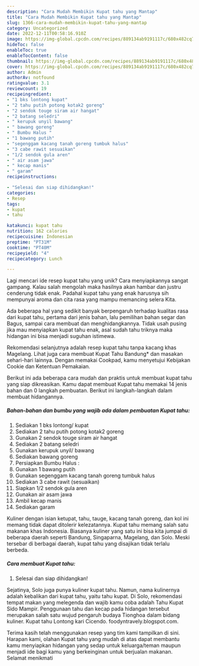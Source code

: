 ```yaml
---
description: "Cara Mudah Membikin Kupat tahu yang Mantap"
title: "Cara Mudah Membikin Kupat tahu yang Mantap"
slug: 1366-cara-mudah-membikin-kupat-tahu-yang-mantap
category: Uncategorized
date: 2022-12-11T00:58:16.910Z
image: https://img-global.cpcdn.com/recipes/889134ab9191117c/680x482cq70/kupat-tahu-foto-resep-utama.jpg
hideToc: false
enableToc: true
enableTocContent: false
thumbnail: https://img-global.cpcdn.com/recipes/889134ab9191117c/680x482cq70/kupat-tahu-foto-resep-utama.jpg
cover: https://img-global.cpcdn.com/recipes/889134ab9191117c/680x482cq70/kupat-tahu-foto-resep-utama.jpg
author: Admin
authorAv: notfound
ratingvalue: 3.1
reviewcount: 19
recipeingredient:
- "1 bks lontong kupat"
- "2 tahu putih potong kotak2 goreng"
- "2 sendok touge siram air hangat"
- "2 batang seledri"
- " kerupuk unyil bawang"
- " bawang goreng"
- " Bumbu Halus "
- "1 bawang putih"
- "segenggam kacang tanah goreng tumbuk halus"
- "3 cabe rawit sesuaikan"
- "1/2 sendok gula aren"
- " air asam jawa"
- " kecap manis"
- " garam"
recipeinstructions:

- "Selesai dan siap dihidangkan!"
categories:
- Resep
tags:
- kupat
- tahu

katakunci: kupat tahu 
nutrition: 162 calories
recipecuisine: Indonesian
preptime: "PT31M"
cooktime: "PT40M"
recipeyield: "4"
recipecategory: Lunch

---
```





Lagi mencari ide resep kupat tahu yang unik? Cara menyiapkannya sangat gampang. Kalau salah mengolah maka hasilnya akan hambar dan justru cenderung tidak enak. Padahal kupat tahu yang enak harusnya sih mempunyai aroma dan cita rasa yang mampu memancing selera Kita.





Ada beberapa hal yang sedikit banyak berpengaruh terhadap kualitas rasa dari kupat tahu, pertama dari jenis bahan, lalu pemilihan bahan segar dan Bagus, sampai cara membuat dan menghidangkannya. Tidak usah pusing jika mau menyiapkan kupat tahu enak,      asal sudah tahu triknya maka hidangan ini bisa menjadi suguhan istimewa.














Rekomendasi selanjutnya adalah resep kupat tahu tanpa kacang khas Magelang. Lihat juga cara membuat Kupat Tahu Bandung* dan masakan sehari-hari lainnya. Dengan memakai Cookpad, kamu menyetujui Kebijakan Cookie dan Ketentuan Pemakaian.






Berikut ini ada beberapa cara mudah dan praktis untuk membuat kupat tahu yang siap dikreasikan. Kamu dapat membuat Kupat tahu memakai 14 jenis bahan dan 0 langkah pembuatan. Berikut ini langkah-langkah dalam membuat hidangannya.

<!--inarticleads1-->

##### Bahan-bahan dan bumbu yang wajib ada dalam pembuatan Kupat tahu:

1. Sediakan 1 bks lontong/ kupat
1. Sediakan 2 tahu putih potong kotak2 goreng
1. Gunakan 2 sendok touge siram air hangat
1. Sediakan 2 batang seledri
1. Gunakan  kerupuk unyil/ bawang
1. Sediakan  bawang goreng
1. Persiapkan  Bumbu Halus :
1. Gunakan 1 bawang putih
1. Gunakan segenggam kacang tanah goreng tumbuk halus
1. Sediakan 3 cabe rawit (sesuaikan)
1. Siapkan 1/2 sendok gula aren
1. Gunakan  air asam jawa
1. Ambil  kecap manis
1. Sediakan  garam


Kuliner dengan isian ketupat, tahu, tauge, kacang tanah goreng, dan kol ini memang tidak dapat ditolerir kelezatannya. Kupat tahu memang salah satu makanan khas Indonesia. Biasanya kuliner yang satu ini bisa kita jumpai di beberapa daerah seperti Bandung, Singaparna, Magelang, dan Solo. Meski tersebar di berbagai daerah, kupat tahu yang disajikan tidak terlalu berbeda. 

<!--inarticleads2-->

##### Cara membuat Kupat tahu:


1. Selesai dan siap dihidangkan!

Sejatinya, Solo juga punya kuliner kupat tahu. Namun, nama kulinernya adalah kebalikan dari kupat tahu, yaitu tahu kupat. Di Solo, rekomendasi tempat makan yang melegenda dan wajib kamu coba adalah Tahu Kupat Sido Mampir. Penggunaan tahu dan kecap pada hidangan tersebut merupakan salah satu wujud pengaruh budaya Tionghoa dalam bidang kuliner. Kupat tahu Lontong kari Cicendo. foodyntravely.blogspot.com. 

Terima kasih telah menggunakan resep yang tim kami tampilkan di sini. Harapan kami, olahan Kupat tahu yang mudah di atas dapat membantu kamu menyiapkan hidangan yang sedap untuk keluarga/teman maupun menjadi ide bagi kamu yang berkeinginan untuk berjualan makanan. Selamat menikmati
